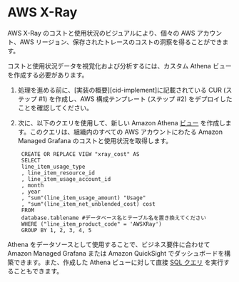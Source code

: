 # AWS X-Ray

AWS X-Ray のコストと使用状況のビジュアルにより、個々の AWS アカウント、AWS リージョン、保存されたトレースのコストの洞察を得ることができます。

コストと使用状況データを視覚化および分析するには、カスタム Athena ビューを作成する必要があります。

1. 処理を進める前に、[実装の概要][cid-implement]に記載されている CUR (ステップ #1) を作成し、AWS 構成テンプレート (ステップ #2) をデプロイしたことを確認してください。

2. 次に、以下のクエリを使用して、新しい Amazon Athena [ビュー][view] を作成します。このクエリは、組織内のすべての AWS アカウントにわたる Amazon Managed Grafana のコストと使用状況を取得します。

        CREATE OR REPLACE VIEW "xray_cost" AS
        SELECT
        line_item_usage_type
        , line_item_resource_id
        , line_item_usage_account_id
        , month
        , year
        , "sum"(line_item_usage_amount) "Usage"
        , "sum"(line_item_net_unblended_cost) cost
        FROM
        database.tablename #データベース名とテーブル名を置き換えてください
        WHERE ("line_item_product_code" = 'AWSXRay')
        GROUP BY 1, 2, 3, 4, 5

Athena をデータソースとして使用することで、ビジネス要件に合わせて Amazon Managed Grafana または Amazon QuickSight でダッシュボードを構築できます。また、作成した Athena ビューに対して直接 [SQL クエリ][sql-query] を実行することもできます。

[view]: https://athena-in-action.workshop.aws/30-basics/303-create-view.html
[sql-query]: https://docs.aws.amazon.com/athena/latest/ug/querying-athena-tables.html
